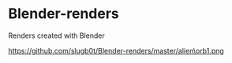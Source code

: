 # Blender-renders
Renders created with Blender


https://github.com/slugb0t/Blender-renders/master/alien\orb1.png
